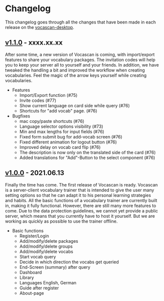 # Changelog

This changelog goes through all the changes that have been made in each release on the
[vocascan-desktop](https://github.com/vocascan/vocascan-desktop).

## [v1.1.0](https://github.com/vocascan/vocascan-desktop/releases/tag/v1.1.0) - xxxx.xx.xx

After some time, a new version of Vocascan is coming, with import/export features to share your vocabulary packages. The
invitation codes will help you to keep your server all to yourself and your friends. In addition, we have tweaked the
handling a bit and improved the workflow when creating vocabularies. Feel the magic of the arrow keys yourself while
creating vocabularies.

- Features
  - Import/Export function (#75)
  - Invite codes (#77)
  - Show current language on card side while query (#76)
  - Shortcuts for "add vocab" page. (#76)
- Bugfixes
  - mac copy/paste shortcuts (#76)
  - Language selector options visibility (#73)
  - Min and max lengths for input fields (#76)
  - Fixed form submit bug for add-vocab screen (#76)
  - Fixed different animation for logout button (#76)
  - Improved delay on vocab card flip (#76)
  - The description is now only on the translated side of the card (#76)
  - Added translations for "Add"-Button to the select component (#76)

## [v1.0.0](https://github.com/vocascan/vocascan-desktop/releases/tag/v1.0.0) - 2021.06.13

Finally the time has come. The first release of Vocascan is ready. Vocascan is a server-client vocabulary trainer that
is intended to give the user many setting options so that he can adapt it to his personal learning strategies and
habits. All the basic functions of a vocabulary trainer are currently built in, making it fully functional. However,
there are still many more features to come. Due to the data protection guidelines, we cannot yet provide a public
server, which means that you currently have to host it yourself. But we are working as quickly as possible to use the
trainer offline.

- Basic functions
  - Register/Login
  - Add/modify/delete packages
  - Add/modify/delete groups
  - Add/modify/delete vocabs
  - Start vocab query
  - Decide in which direction the vocabs get queried
  - End-Screen (summary) after query
  - Dashboard
  - Library
  - Languages English, German
  - Guide after register
  - About-page
